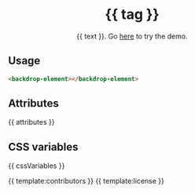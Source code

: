 <h1 align="center">{{ tag }}</h1>
<p align="center">{{ text }}. Go <a href="{{ demo }}">here</a> to try the demo.</p>

## Usage

```html
<backdrop-element></backdrop-element>
```

## Attributes

{{ attributes }}

## CSS variables

{{ cssVariables }}

{{ template:contributors }}
{{ template:license }}
